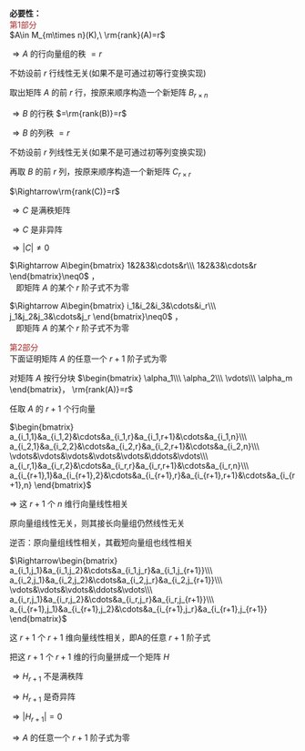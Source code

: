 **必要性：**  
<font color=brown>第1部分</font>  
$A\in M_{m\times n}(K),\ \rm{rank}(A)=r$  
  
$\Rightarrow A$ 的行向量组的秩 $=r$  
  
不妨设前 $r$ 行线性无关(如果不是可通过初等行变换实现)  
  
取出矩阵 $A$ 的前 $r$ 行，按原来顺序构造一个新矩阵 $B_{r\times n}$  
  
$\Rightarrow B$ 的行秩 $=\rm{rank(B)}=r$  
  
$\Rightarrow B$ 的列秩 $=r$  
  
不妨设前 $r$ 列线性无关(如果不是可通过初等列变换实现)  
  
再取 $B$ 的前 $r$ 列，按原来顺序构造一个新矩阵 $C_{r\times r}$  
  
$\Rightarrow\rm{rank(C)}=r$  
  
$\Rightarrow C$ 是满秩矩阵  
  
$\Rightarrow C$ 是非异阵  
  
$\Rightarrow|C|\neq0$  
  
$\Rightarrow A\begin{bmatrix}  
1&2&3&\cdots&r\\\  
1&2&3&\cdots&r  
\end{bmatrix}\neq0$ ，  
$\enspace$ 即矩阵 $A$ 的某个 $r$ 阶子式不为零  
  
$\Rightarrow A\begin{bmatrix}  
i_1&i_2&i_3&\cdots&i_r\\\  
j_1&j_2&j_3&\cdots&j_r  
\end{bmatrix}\neq0$ ，  
$\enspace$ 即矩阵 $A$ 的某个 $r$ 阶子式不为零  
  
<font color=brown>第2部分</font>  
下面证明矩阵 $A$ 的任意一个 $r+1$ 阶子式为零  
  
对矩阵 $A$ 按行分块 $\begin{bmatrix}  
\alpha_1\\\  
\alpha_2\\\  
\vdots\\\  
\alpha_m  
\end{bmatrix}， \rm{rank(A)}=r$  
  
任取 $A$ 的 $r+1$ 个行向量  
  
$\begin{bmatrix}  
a_{i_1,1}&a_{i_1,2}&\cdots&a_{i_1,r}&a_{i_1,r+1}&\cdots&a_{i_1,n}\\\  
a_{i_2,1}&a_{i_2,2}&\cdots&a_{i_2,r}&a_{i_2,r+1}&\cdots&a_{i_2,n}\\\  
\vdots&\vdots&\vdots&\vdots&\vdots&\ddots&\vdots\\\  
a_{i_r,1}&a_{i_r,2}&\cdots&a_{i_r,r}&a_{i_r,r+1}&\cdots&a_{i_r,n}\\\  
a_{i_{r+1},1}&a_{i_{r+1},2}&\cdots&a_{i_{r+1},r}&a_{i_{r+1},r+1}&\cdots&a_{i_{r+1},n}  
\end{bmatrix}$  
  
$\Rightarrow$ 这 $r+1$ 个 $n$ 维行向量线性相关  
  
原向量组线性无关，则其接长向量组仍然线性无关  
  
逆否：原向量组线性相关，其截短向量组也线性相关  
  
$\Rightarrow\begin{bmatrix}  
a_{i_1,j_1}&a_{i_1,j_2}&\cdots&a_{i_1,j_r}&a_{i_1,j_{r+1}}\\\  
a_{i_2,j_1}&a_{i_2,j_2}&\cdots&a_{i_2,j_r}&a_{i_2,j_{r+1}}\\\  
\vdots&\vdots&\vdots&\ddots&\vdots\\\  
a_{i_r,j_1}&a_{i_r,j_2}&\cdots&a_{i_r,j_r}&a_{i_r,j_{r+1}}\\\  
a_{i_{r+1},j_1}&a_{i_{r+1},j_2}&\cdots&a_{i_{r+1},j_r}&a_{i_{r+1},j_{r+1}}  
\end{bmatrix}$  
  
这 $r+1$ 个 $r+1$ 维向量线性相关，即A的任意 $r+1$ 阶子式  
  
把这 $r+1$ 个 $r+1$ 维的行向量拼成一个矩阵 $H$  
  
$\Rightarrow H_{r+1}$ 不是满秩阵  
  
$\Rightarrow H_{r+1}$ 是奇异阵  
  
$\Rightarrow|H_{r+1}|=0$  
  
$\Rightarrow A$ 的任意一个 $r+1$ 阶子式为零  
